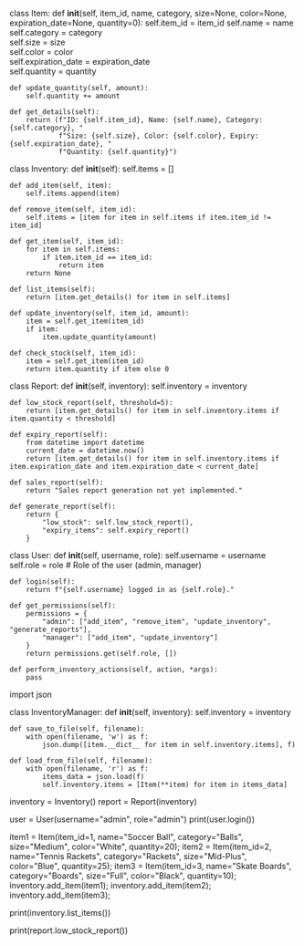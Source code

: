 class Item:
    def __init__(self, item_id, name, category, size=None, color=None, expiration_date=None, quantity=0):
        self.item_id = item_id 
        self.name = name  
        self.category = category  
        self.size = size  
        self.color = color  
        self.expiration_date = expiration_date  
        self.quantity = quantity  

    def update_quantity(self, amount):
        self.quantity += amount

    def get_details(self):
        return (f"ID: {self.item_id}, Name: {self.name}, Category: {self.category}, "
                f"Size: {self.size}, Color: {self.color}, Expiry: {self.expiration_date}, "
                f"Quantity: {self.quantity}")
class Inventory:
    def __init__(self):
        self.items = []  

    def add_item(self, item):
        self.items.append(item)

    def remove_item(self, item_id):
        self.items = [item for item in self.items if item.item_id != item_id]

    def get_item(self, item_id):
        for item in self.items:
            if item.item_id == item_id:
                return item
        return None

    def list_items(self):
        return [item.get_details() for item in self.items]

    def update_inventory(self, item_id, amount):
        item = self.get_item(item_id)
        if item:
            item.update_quantity(amount)

    def check_stock(self, item_id):
        item = self.get_item(item_id)
        return item.quantity if item else 0
class Report:
    def __init__(self, inventory):
        self.inventory = inventory

    def low_stock_report(self, threshold=5):
        return [item.get_details() for item in self.inventory.items if item.quantity < threshold]

    def expiry_report(self):
        from datetime import datetime
        current_date = datetime.now()
        return [item.get_details() for item in self.inventory.items if item.expiration_date and item.expiration_date < current_date]

    def sales_report(self):
        return "Sales report generation not yet implemented."

    def generate_report(self):
        return {
            "low_stock": self.low_stock_report(),
            "expiry_items": self.expiry_report()
        }
class User:
    def __init__(self, username, role):
        self.username = username  
        self.role = role  # Role of the user (admin, manager)

    def login(self):
        return f"{self.username} logged in as {self.role}."

    def get_permissions(self):
        permissions = {
            "admin": ["add_item", "remove_item", "update_inventory", "generate_reports"],
            "manager": ["add_item", "update_inventory"]
        }
        return permissions.get(self.role, [])

    def perform_inventory_actions(self, action, *args):
        pass
import json

class InventoryManager:
    def __init__(self, inventory):
        self.inventory = inventory

    def save_to_file(self, filename):
        with open(filename, 'w') as f:
            json.dump([item.__dict__ for item in self.inventory.items], f)

    def load_from_file(self, filename):
        with open(filename, 'r') as f:
            items_data = json.load(f)
            self.inventory.items = [Item(**item) for item in items_data]

inventory = Inventory()
report = Report(inventory)

user = User(username="admin", role="admin")
print(user.login())

item1 = Item(item_id=1, name="Soccer Ball", category="Balls", size="Medium", color="White", quantity=20);
item2 = Item(item_id=2, name="Tennis Rackets", category="Rackets", size="Mid-Plus", color="Blue", quantity=25);
item3 = Item(item_id=3, name="Skate Boards", category="Boards", size="Full", color="Black", quantity=10);
inventory.add_item(item1);
inventory.add_item(item2);
inventory.add_item(item3);

print(inventory.list_items())

print(report.low_stock_report())

